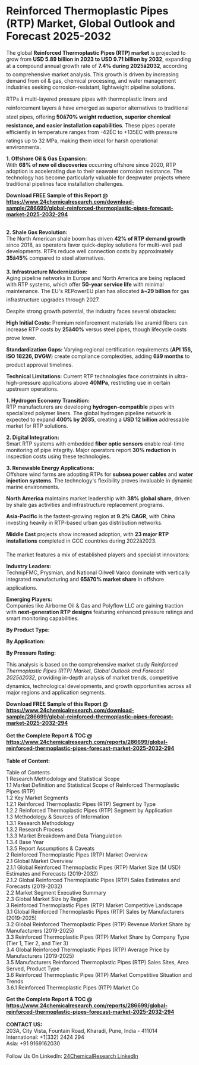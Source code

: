 <h1>Reinforced Thermoplastic Pipes (RTP) Market, Global Outlook and Forecast 2025-2032</h1><p>The global <strong>Reinforced Thermoplastic Pipes (RTP) market</strong> is projected to grow from <strong>USD 5.89 billion in 2023 to USD 9.71 billion by 2032</strong>, expanding at a compound annual growth rate of <strong>7.4% during 2025â2032</strong>, according to comprehensive market analysis. This growth is driven by increasing demand from oil &amp; gas, chemical processing, and water management industries seeking corrosion-resistant, lightweight pipeline solutions.</p><p>RTPs â multi-layered pressure pipes with thermoplastic liners and reinforcement layers â have emerged as superior alternatives to traditional steel pipes, offering <strong>50â70% weight reduction, superior chemical resistance, and easier installation capabilities</strong>. These pipes operate efficiently in temperature ranges from -42ËC to +135ËC with pressure ratings up to 32 MPa, making them ideal for harsh operational environments.</p><p><strong>1. Offshore Oil &amp; Gas Expansion:</strong><br>
With <strong>68% of new oil discoveries</strong> occurring offshore since 2020, RTP adoption is accelerating due to their seawater corrosion resistance. The technology has become particularly valuable for deepwater projects where traditional pipelines face installation challenges.</p><div><b>Download FREE Sample of this Report @ 
            <a href="https://www.24chemicalresearch.com/download-sample/286699/global-reinforced-thermoplastic-pipes-forecast-market-2025-2032-294">
            https://www.24chemicalresearch.com/download-sample/286699/global-reinforced-thermoplastic-pipes-forecast-market-2025-2032-294</a></b></div><br><p><strong>2. Shale Gas Revolution:</strong><br>
The North American shale boom has driven <strong>42% of RTP demand growth</strong> since 2018, as operators favor quick-deploy solutions for multi-well pad developments. RTPs reduce well connection costs by approximately <strong>35â45%</strong> compared to steel alternatives.</p><p><strong>3. Infrastructure Modernization:</strong><br>
Aging pipeline networks in Europe and North America are being replaced with RTP systems, which offer <strong>50-year service life</strong> with minimal maintenance. The EU's REPowerEU plan has allocated <strong>â¬29 billion</strong> for gas infrastructure upgrades through 2027.</p><p>Despite strong growth potential, the industry faces several obstacles:</p><p><strong>High Initial Costs:</strong> Premium reinforcement materials like aramid fibers can increase RTP costs by <strong>25â40%</strong> versus steel pipes, though lifecycle costs prove lower.</p><p><strong>Standardization Gaps:</strong> Varying regional certification requirements (<strong>API 15S, ISO 18226, DVGW</strong>) create compliance complexities, adding <strong>6â9 months</strong> to product approval timelines.</p><p><strong>Technical Limitations:</strong> Current RTP technologies face constraints in ultra-high-pressure applications above <strong>40MPa</strong>, restricting use in certain upstream operations.</p><p><strong>1. Hydrogen Economy Transition:</strong><br>
RTP manufacturers are developing <strong>hydrogen-compatible</strong> pipes with specialized polymer liners. The global hydrogen pipeline network is expected to expand <strong>400% by 2035</strong>, creating a <strong>USD 12 billion</strong> addressable market for RTP solutions.</p><p><strong>2. Digital Integration:</strong><br>
Smart RTP systems with embedded <strong>fiber optic sensors</strong> enable real-time monitoring of pipe integrity. Major operators report <strong>30% reduction</strong> in inspection costs using these technologies.</p><p><strong>3. Renewable Energy Applications:</strong><br>
Offshore wind farms are adopting RTPs for <strong>subsea power cables</strong> and <strong>water injection systems</strong>. The technology's flexibility proves invaluable in dynamic marine environments.</p><p><strong>North America</strong> maintains market leadership with <strong>38% global share</strong>, driven by shale gas activities and infrastructure replacement programs.</p><p><strong>Asia-Pacific</strong> is the fastest-growing region at <strong>9.2% CAGR</strong>, with China investing heavily in RTP-based urban gas distribution networks.</p><p><strong>Middle East</strong> projects show increased adoption, with <strong>23 major RTP installations</strong> completed in GCC countries during 2022â2023.</p><p>The market features a mix of established players and specialist innovators:</p><p><strong>Industry Leaders:</strong><br>
TechnipFMC, Prysmian, and National Oilwell Varco dominate with vertically integrated manufacturing and <strong>65â70% market share</strong> in offshore applications.</p><p><strong>Emerging Players:</strong><br>
Companies like Airborne Oil &amp; Gas and Polyflow LLC are gaining traction with <strong>next-generation RTP designs</strong> featuring enhanced pressure ratings and smart monitoring capabilities.</p><p><strong>By Product Type:</strong></p><p><strong>By Application:</strong></p><p><strong>By Pressure Rating:</strong></p><p>This analysis is based on the comprehensive market study <em>Reinforced Thermoplastic Pipes (RTP) Market, Global Outlook and Forecast 2025â2032</em>, providing in-depth analysis of market trends, competitive dynamics, technological developments, and growth opportunities across all major regions and application segments.</p><div><b>Download FREE Sample of this Report @ 
            <a href="https://www.24chemicalresearch.com/download-sample/286699/global-reinforced-thermoplastic-pipes-forecast-market-2025-2032-294">
            https://www.24chemicalresearch.com/download-sample/286699/global-reinforced-thermoplastic-pipes-forecast-market-2025-2032-294</a></b></div><br><div><b>Get the Complete Report & TOC @ 
            <a href="https://www.24chemicalresearch.com/reports/286699/global-reinforced-thermoplastic-pipes-forecast-market-2025-2032-294">
            https://www.24chemicalresearch.com/reports/286699/global-reinforced-thermoplastic-pipes-forecast-market-2025-2032-294</a></b></div><br>
            <b>Table of Content:</b><p>Table of Contents<br />
1 Research Methodology and Statistical Scope<br />
1.1 Market Definition and Statistical Scope of Reinforced Thermoplastic Pipes (RTP)<br />
1.2 Key Market Segments<br />
1.2.1 Reinforced Thermoplastic Pipes (RTP) Segment by Type<br />
1.2.2 Reinforced Thermoplastic Pipes (RTP) Segment by Application<br />
1.3 Methodology & Sources of Information<br />
1.3.1 Research Methodology<br />
1.3.2 Research Process<br />
1.3.3 Market Breakdown and Data Triangulation<br />
1.3.4 Base Year<br />
1.3.5 Report Assumptions & Caveats<br />
2 Reinforced Thermoplastic Pipes (RTP) Market Overview<br />
2.1 Global Market Overview<br />
2.1.1 Global Reinforced Thermoplastic Pipes (RTP) Market Size (M USD) Estimates and Forecasts (2019-2032)<br />
2.1.2 Global Reinforced Thermoplastic Pipes (RTP) Sales Estimates and Forecasts (2019-2032)<br />
2.2 Market Segment Executive Summary<br />
2.3 Global Market Size by Region<br />
3 Reinforced Thermoplastic Pipes (RTP) Market Competitive Landscape<br />
3.1 Global Reinforced Thermoplastic Pipes (RTP) Sales by Manufacturers (2019-2025)<br />
3.2 Global Reinforced Thermoplastic Pipes (RTP) Revenue Market Share by Manufacturers (2019-2025)<br />
3.3 Reinforced Thermoplastic Pipes (RTP) Market Share by Company Type (Tier 1, Tier 2, and Tier 3)<br />
3.4 Global Reinforced Thermoplastic Pipes (RTP) Average Price by Manufacturers (2019-2025)<br />
3.5 Manufacturers Reinforced Thermoplastic Pipes (RTP) Sales Sites, Area Served, Product Type<br />
3.6 Reinforced Thermoplastic Pipes (RTP) Market Competitive Situation and Trends<br />
3.6.1 Reinforced Thermoplastic Pipes (RTP) Market Co</p><div><b>Get the Complete Report & TOC @ 
            <a href="https://www.24chemicalresearch.com/reports/286699/global-reinforced-thermoplastic-pipes-forecast-market-2025-2032-294">
            https://www.24chemicalresearch.com/reports/286699/global-reinforced-thermoplastic-pipes-forecast-market-2025-2032-294</a></b></div><br><b>CONTACT US:</b><br>
            203A, City Vista, Fountain Road, Kharadi, Pune, India - 411014<br>
            International: +1(332) 2424 294<br>
            Asia: +91 9169162030 <br><br>
            Follow Us On LinkedIn: <a href="https://www.linkedin.com/company/24chemicalresearch/">24ChemicalResearch LinkedIn</a>